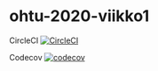 # ohtu-2020-viikko1

CircleCI
[![CircleCI](https://circleci.com/gh/tontsaX/ohtu-2020-viikko1.svg?style=svg)](https://circleci.com/gh/tontsaX/ohtu-2020-viikko1)

Codecov
[![codecov](https://codecov.io/gh/tontsaX/ohtu-2020-viikko1/branch/master/graph/badge.svg)](https://codecov.io/gh/tontsaX/ohtu-2020-viikko1)
